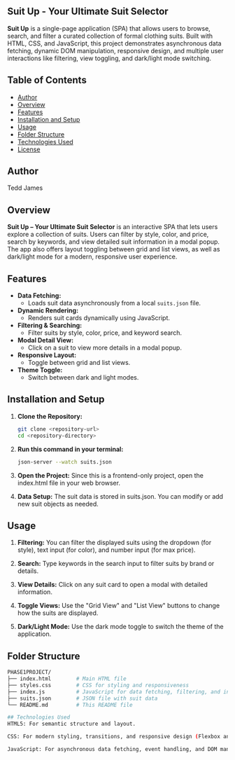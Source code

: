 ## Suit Up - Your Ultimate Suit Selector

**Suit Up** is a single-page application (SPA) that allows users to browse, search, and filter a curated collection of formal clothing suits. Built with HTML, CSS, and JavaScript, this project demonstrates asynchronous data fetching, dynamic DOM manipulation, responsive design, and multiple user interactions like filtering, view toggling, and dark/light mode switching.

## Table of Contents
- [Author](#author)
- [Overview](#overview)
- [Features](#features)
- [Installation and Setup](#installation-and-setup)
- [Usage](#usage)
- [Folder Structure](#folder-structure)
- [Technologies Used](#technologies-used)
- [License](#license)

## Author
Tedd James

## Overview

**Suit Up – Your Ultimate Suit Selector** is an interactive SPA that lets users explore a collection of suits. Users can filter by style, color, and price, search by keywords, and view detailed suit information in a modal popup. The app also offers layout toggling between grid and list views, as well as dark/light mode for a modern, responsive user experience.

## Features

- **Data Fetching:**
  - Loads suit data asynchronously from a local `suits.json` file.
- **Dynamic Rendering:**
  - Renders suit cards dynamically using JavaScript.
- **Filtering & Searching:**
  - Filter suits by style, color, price, and keyword search.
- **Modal Detail View:**
  - Click on a suit to view more details in a modal popup.
- **Responsive Layout:**
  - Toggle between grid and list views.
- **Theme Toggle:**
  - Switch between dark and light modes.

## Installation and Setup

1. **Clone the Repository:**
   ```bash
   git clone <repository-url>
   cd <repository-directory>

2. **Run this command in your terminal:**
   ```bash
   json-server --watch suits.json
   
3. **Open the Project:**
   Since this is a frontend-only project, open the index.html file in your web browser.
   
4. **Data Setup:**
   The suit data is stored in suits.json. You can modify or add new suit objects as needed.

## Usage

1. **Filtering:**
You can filter the displayed suits using the dropdown (for style), text input (for color), and number input (for max price).

2. **Search:**
Type keywords in the search input to filter suits by brand or details.

3. **View Details:**
Click on any suit card to open a modal with detailed information.

4. **Toggle Views:**
Use the "Grid View" and "List View" buttons to change how the suits are displayed.

5. **Dark/Light Mode:**
Use the dark mode toggle to switch the theme of the application.

## Folder Structure
```bash
PHASE1PROJECT/
├── index.html        # Main HTML file
├── styles.css        # CSS for styling and responsiveness
├── index.js          # JavaScript for data fetching, filtering, and interactivity
├── suits.json        # JSON file with suit data
└── README.md         # This README file

## Technologies Used
HTML5: For semantic structure and layout.

CSS: For modern styling, transitions, and responsive design (Flexbox and Grid).

JavaScript: For asynchronous data fetching, event handling, and DOM manipulation.
